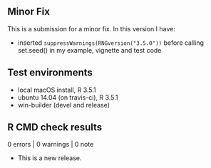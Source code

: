 ## Minor Fix
This is a submission for a minor fix. In this version I have:

* inserted `suppressWarnings(RNGversion("3.5.0"))` before calling set.seed() in my example, vignette and test code


## Test environments
* local macOS install, R 3.5.1
* ubuntu 14.04 (on travis-ci), R 3.5.1
* win-builder (devel and release)

## R CMD check results

0 errors | 0 warnings | 0 note

* This is a new release.
